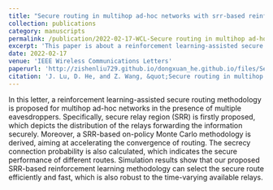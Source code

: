 ```yaml
---
title: "Secure routing in multihop ad-hoc networks with srr-based reinforcement learning"
collection: publications
category: manuscripts
permalink: /publication/2022-02-17-WCL-Secure routing in multihop ad-hoc networks with srr-based reinforcement learning-number-7
excerpt: 'This paper is about a reinforcement learning-assisted secure routing methodology for multihop ad-hoc networks in the presence of multiple eavesdroppers.'
date: 2022-02-17
venue: 'IEEE Wireless Communications Letters'
paperurl: 'http://zishenliu729.github.io/dongxuan_he.github.io/files/Secure_Routing_in_Multihop_Ad-Hoc_Networks_With_SRR-Based_Reinforcement_Learning.pdf'
citation: 'J. Lu, D. He, and Z. Wang, &quot;Secure routing in multihop ad-hoc networks with SRR-based reinforcement learning,&quot; <i>IEEE Wireless Commun. Lett.</i>, vol. 11, no. 2, pp. 362–366, Feb. 2022.'
---
```


In this letter, a reinforcement learning-assisted secure routing methodology is proposed for multihop ad-hoc networks in the presence of multiple eavesdroppers. Specifically, secure relay region (SRR) is firstly proposed, which depicts the distribution of the relays forwarding the information securely. Moreover, a SRR-based on-policy Monte Carlo methodology is derived, aiming at accelerating the convergence of routing. The secrecy connection probability is also calculated, which indicates the secure performance of different routes. Simulation results show that our proposed SRR-based reinforcement learning methodology can select the secure route efficiently and fast, which is also robust to the time-varying available relays.
